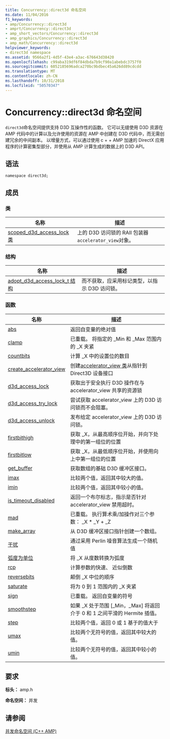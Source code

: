 ```yaml
---
title: Concurrency::direct3d 命名空间
ms.date: 11/04/2016
f1_keywords:
- amp/Concurrency::direct3d
- amprt/Concurrency::direct3d
- amp_short_vectors/Concurrency::direct3d
- amp_graphics/Concurrency::direct3d
- amp_math/Concurrency::direct3d
helpviewer_keywords:
- direct3d namespace
ms.assetid: 9566a2f1-4d5f-43e4-a3ac-676643d38420
ms.openlocfilehash: c99aba319df6f84dbda7b9cf90a1abebdc3757f0
ms.sourcegitcommit: 6052185696adca270bc9bdbec45a626dd89cdcdd
ms.translationtype: MT
ms.contentlocale: zh-CN
ms.lasthandoff: 10/31/2018
ms.locfileid: "50570347"
---
```

# <a name="concurrencydirect3d-namespace"></a>Concurrency::direct3d 命名空间

`direct3d`命名空间提供支持 D3D 互操作性的函数。 它可以无缝使用 D3D 资源在 AMP 代码中的计算以及允许使用的资源在 AMP 中创建在 D3D 代码中，而无需创建冗余的中间副本。 以增量方式，可以通过使用 c + + AMP 加速的 DirectX 应用程序的计算密集型部分，并使用从 AMP 计算生成的数据上的 D3D API。

## <a name="syntax"></a>语法

```
namespace direct3d;
```

## <a name="members"></a>成员

### <a name="classes"></a>类

|名称|描述|
|----------|-----------------|
|[scoped_d3d_access_lock 类](scoped-d3d-access-lock-class.md)|上的 D3D 访问锁的 RAII 包装器`accelerator_view`对象。|

### <a name="structures"></a>结构

|名称|描述|
|----------|-----------------|
|[adopt_d3d_access_lock_t 结构](adopt-d3d-access-lock-t-structure.md)|而不获取，应采用标记类型，以指示 D3D 访问锁。|

### <a name="functions"></a>函数

|名称|描述|
|----------|-----------------|
|[abs](concurrency-direct3d-namespace-functions-amp.md#abs)|返回自变量的绝对值|
|[clamp](concurrency-direct3d-namespace-functions-amp.md#clamp)|已重载。 将指定的 _Min 和 _Max 范围内的 _X 夹紧|
|[countbits](concurrency-direct3d-namespace-functions-amp.md#countbits)|计算 _X 中的设置位的数目|
|[create_accelerator_view](concurrency-direct3d-namespace-functions-amp.md#create_accelerator_view)|创建[accelerator_view 类](accelerator-view-class.md)从指针到 Direct3D 设备接口|
|[d3d_access_lock](concurrency-direct3d-namespace-functions-amp.md#d3d_access_lock)|获取出于安全执行 D3D 操作在与 accelerator_view 共享的资源锁|
|[d3d_access_try_lock](concurrency-direct3d-namespace-functions-amp.md#d3d_access_try_lock)|尝试获取 accelerator_view 上的 D3D 访问锁而不会阻塞。|
|[d3d_access_unlock](concurrency-direct3d-namespace-functions-amp.md#d3d_access_unlock)|发布给定 accelerator_view 上的 D3D 访问锁。|
|[firstbithigh](concurrency-direct3d-namespace-functions-amp.md#firstbithigh)|获取 _X，从最高顺序位开始，并向下处理中的第一组位的位置|
|[firstbitlow](concurrency-direct3d-namespace-functions-amp.md#firstbitlow)|获取 _X，从最低顺序位开始，并使用向上中第一组位的位置|
|[get_buffer](concurrency-direct3d-namespace-functions-amp.md#get_buffer)|获取数组的基础 D3D 缓冲区接口。|
|[imax](concurrency-direct3d-namespace-functions-amp.md#imax)|比较两个值，返回其中较大的值。|
|[imin](concurrency-direct3d-namespace-functions-amp.md#imin)|比较两个值，返回其中较小的值。|
|[is_timeout_disabled](concurrency-direct3d-namespace-functions-amp.md#is_timeout_disabled)|返回一个布尔标志，指示是否针对 accelerator_view 禁用超时。|
|[mad](concurrency-direct3d-namespace-functions-amp.md#mad)|已重载。 执行算术乘/加操作对三个参数： _X \* _Y + _Z|
|[make_array](concurrency-direct3d-namespace-functions-amp.md#make_array)|从 D3D 缓冲区接口指针创建一个数组。|
|[干扰](concurrency-direct3d-namespace-functions-amp.md#noise)|通过采用 Perlin 噪音算法生成一个随机值|
|[弧度为单位](concurrency-direct3d-namespace-functions-amp.md#radians)|将 _X 从度数转换为弧度|
|[rcp](concurrency-direct3d-namespace-functions-amp.md#rcp)|计算参数的快速、 近似倒数|
|[reversebits](concurrency-direct3d-namespace-functions-amp.md#reversebits)|颠倒 _X 中位的顺序|
|[saturate](concurrency-direct3d-namespace-functions-amp.md#saturate)|将为 0 到 1 范围内的 _X 夹紧|
|[sign](concurrency-direct3d-namespace-functions-amp.md#sign)|已重载。 返回自变量的符号|
|[smoothstep](concurrency-direct3d-namespace-functions-amp.md#smoothstep)|如果 _X 处于范围 [_Min，_Max] 将返回介于 0 和 1 之间平滑的 Hermite 插值。|
|[step](concurrency-direct3d-namespace-functions-amp.md#step)|比较两个值，返回 0 或 1 基于的值大于|
|[umax](concurrency-direct3d-namespace-functions-amp.md#umax)|比较两个无符号的值，返回其中较大的值。|
|[umin](concurrency-direct3d-namespace-functions-amp.md#umin)|比较两个无符号的值，返回其中较小的值。|

## <a name="requirements"></a>要求

**标头：** amp.h

**命名空间：** 并发

## <a name="see-also"></a>请参阅

[并发命名空间 (C++ AMP)](concurrency-namespace-cpp-amp.md)
